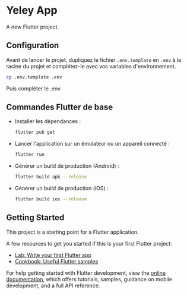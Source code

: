 # Yeley App

A new Flutter project.

## Configuration

Avant de lancer le projet, dupliquez le fichier `.env.template` en `.env` à la racine du projet et complétez-le avec vos variables d'environnement.

```bash
cp .env.template .env
```
Puis compléter le .env

## Commandes Flutter de base

- Installer les dépendances :
  ```bash
  flutter pub get
  ```
- Lancer l'application sur un émulateur ou un appareil connecté :
  ```bash
  flutter run
  ```
- Générer un build de production (Android) :
  ```bash
  flutter build apk --release
  ```
- Générer un build de production (iOS) :
  ```bash
  flutter build ios --release
  ```

## Getting Started

This project is a starting point for a Flutter application.

A few resources to get you started if this is your first Flutter project:

- [Lab: Write your first Flutter app](https://docs.flutter.dev/get-started/codelab)
- [Cookbook: Useful Flutter samples](https://docs.flutter.dev/cookbook)

For help getting started with Flutter development, view the
[online documentation](https://docs.flutter.dev/), which offers tutorials,
samples, guidance on mobile development, and a full API reference.
